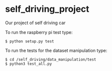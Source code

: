 # self_driving_project

Our project of self driving car

To run the raspberry pi test type:

```
$ python setup.py test 
```

To run the tests for the dataset manipulation type:

```
$ cd /self_driving/data_manipulation/test
$ python3 test_all.py 

```
